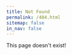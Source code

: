```yaml
---
title: Not Found
permalink: /404.html
sitemap: false
in_nav: false
---
```


This page doesn't exist!
